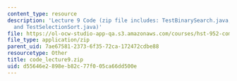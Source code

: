 ```yaml
---
content_type: resource
description: 'Lecture 9 Code (zip file includes: TestBinarySearch.java; TestMergeSort.java;
  and TestSelectionSort.java)'
file: https://ol-ocw-studio-app-qa.s3.amazonaws.com/courses/hst-952-computing-for-biomedical-scientists-fall-2002/d55646e2898eb82c77f005ca66dd500e_code_lecture9.zip
file_type: application/zip
parent_uid: 7ae67581-2373-6f35-72ca-172472cdbe88
resourcetype: Other
title: code_lecture9.zip
uid: d55646e2-898e-b82c-77f0-05ca66dd500e
---
```

